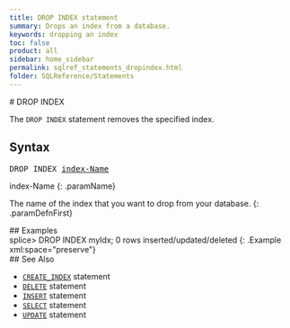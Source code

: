 ```yaml
---
title: DROP INDEX statement
summary: Drops an index from a database.
keywords: dropping an index
toc: false
product: all
sidebar: home_sidebar
permalink: sqlref_statements_dropindex.html
folder: SQLReference/Statements
---
```

<section>
<div class="TopicContent" data-swiftype-index="true" markdown="1">
# DROP INDEX

The `DROP INDEX` statement removes the specified index.

## Syntax

<div class="fcnWrapperWide"><pre class="FcnSyntax">
DROP INDEX <a href="sqlref_identifiers_types.html#IndexName">index-Name</a></pre>

</div>
<div class="paramList" markdown="1">
index-Name
{: .paramName}

The name of the index that you want to drop from your database.
{: .paramDefnFirst}

</div>
## Examples

<div class="preWrapper" markdown="1">
    splice> DROP INDEX myIdx;
    0 rows inserted/updated/deleted
{: .Example xml:space="preserve"}

</div>
## See Also

* [`CREATE_INDEX`](sqlref_statements_createindex.html) statement
* [`DELETE`](sqlref_statements_delete.html) statement
* [`INSERT`](sqlref_statements_insert.html) statement
* [`SELECT`](sqlref_expressions_select.html) statement
* [`UPDATE`](sqlref_statements_update.html) statement

</div>
</section>
